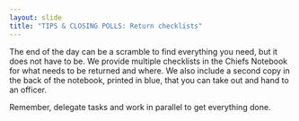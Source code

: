 ```yaml
---
layout: slide
title: "TIPS & CLOSING POLLS: Return checklists"
---
```


The end of the day can be a scramble to find everything you need, but it does not have to be. We provide multiple checklists in the Chiefs Notebook for what needs to be returned and where. We also include a second copy in the back of the notebook, printed in blue, that you can take out and hand to an officer.

Remember, delegate tasks and work in parallel to get everything done.

